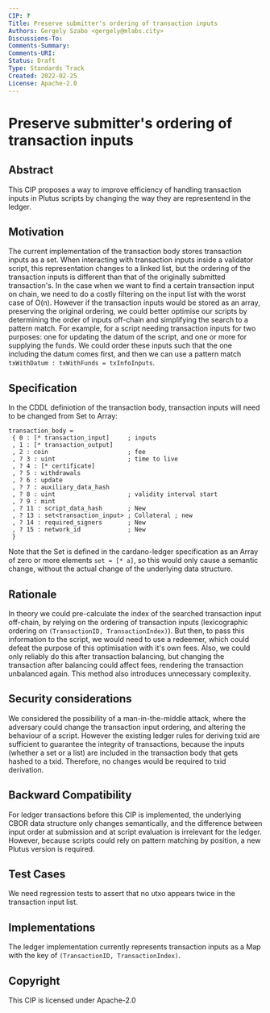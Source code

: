 ```yaml
---
CIP: ?  
Title: Preserve submitter's ordering of transaction inputs
Authors: Gergely Szabo <gergely@mlabs.city>  
Discussions-To:   
Comments-Summary:   
Comments-URI:   
Status: Draft  
Type: Standards Track  
Created: 2022-02-25  
License: Apache-2.0  
---
```


# Preserve submitter's ordering of transaction inputs

## Abstract

This CIP proposes a way to improve efficiency of handling transaction inputs in Plutus scripts by changing the way they are representend in the ledger.

## Motivation

The current implementation of the transaction body stores transaction inputs as a set. When interacting with transaction inputs inside a validator script, this representation changes to a linked list, but the ordering of the transaction inputs is different than that of the originally submitted transaction's. In the case when we want to find a certain transaction input on chain, we need to do a costly filtering on the input list with the worst case of O(n).
However if the transaction inputs would be stored as an array, preserving the original ordering, we could better optimise our scripts by determining the order of inputs off-chain and simplifying the search to a pattern match.
For example, for a script needing transaction inputs for two purposes: one for updating the datum of the script, and one or more for supplying the funds. We could order these inputs such that the one including the datum comes first, and then we can use a pattern match `txWithDatum : txWithFunds = txInfoInputs`.

## Specification

In the CDDL definiotion of the transaction body, transaction inputs will need to be changed from Set to Array:

```
transaction_body =
 { 0 : [* transaction_input]     ; inputs
 , 1 : [* transaction_output]
 , 2 : coin                      ; fee
 , ? 3 : uint                    ; time to live
 , ? 4 : [* certificate]
 , ? 5 : withdrawals
 , ? 6 : update
 , ? 7 : auxiliary_data_hash
 , ? 8 : uint                    ; validity interval start
 , ? 9 : mint
 , ? 11 : script_data_hash       ; New
 , ? 13 : set<transaction_input> ; Collateral ; new
 , ? 14 : required_signers       ; New
 , ? 15 : network_id             ; New
 }
```

Note that the Set is defined in the cardano-ledger specification as an Array of zero or more elements `set = [* a]`, so this would only cause a semantic change, without the actual change of the underlying data structure.

## Rationale

In theory we could pre-calculate the index of the searched transaction input off-chain, by relying on the ordering of transaction inputs (lexicographic ordering on `(TransactionID, TransactionIndex)`). But then, to pass this information to the script, we would need to use a redeemer, which could defeat the purpose of this optimisation with it's own fees. Also, we could only reliably do this after transaction balancing, but changing the transaction after balancing could affect fees, rendering the transaction unbalanced again. This method also introduces unnecessary complexity.

## Security considerations

We considered the possibility of a man-in-the-middle attack, where the adversary could change the transaction input ordering, and altering the behaviour of a script. However the existing ledger rules for deriving txid are sufficient to guarantee the integrity of transactions, because the inputs (whether a set or a list) are included in the transaction body that gets hashed to a txid. Therefore, no changes would be required to txid derivation.

## Backward Compatibility

For ledger transactions before this CIP is implemented, the underlying CBOR data structure only changes semantically, and the difference between input order at submission and at script evaluation is irrelevant for the ledger. However, because scripts could rely on pattern matching by position, a new Plutus version is required.

## Test Cases

We need regression tests to assert that no utxo appears twice in the transaction input list.

## Implementations

The ledger implementation currently represents transaction inputs as a Map with the key of `(TransactionID, TransactionIndex)`.

## Copyright

This CIP is licensed under Apache-2.0
